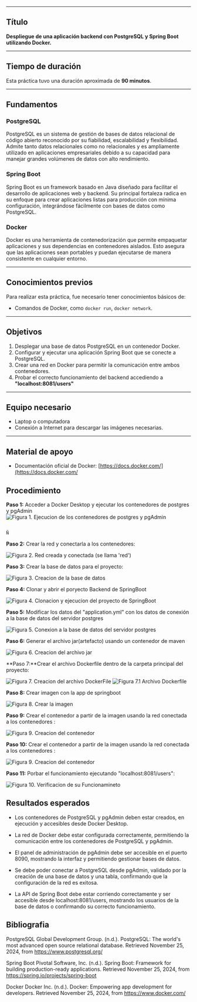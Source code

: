 
---

## Título
**Despliegue de una aplicación backend con PostgreSQL y Spring Boot utilizando Docker.**

---

## Tiempo de duración
Esta práctica tuvo una duración aproximada de **90 minutos**.

---

## Fundamentos
### PostgreSQL
PostgreSQL es un sistema de gestión de bases de datos relacional de código abierto reconocido por su fiabilidad, escalabilidad y flexibilidad. Admite tanto datos relacionales como no relacionales y es ampliamente utilizado en aplicaciones empresariales debido a su capacidad para manejar grandes volúmenes de datos con alto rendimiento.

### Spring Boot
Spring Boot es un framework basado en Java diseñado para facilitar el desarrollo de aplicaciones web y backend. Su principal fortaleza radica en su enfoque para crear aplicaciones listas para producción con mínima configuración, integrándose fácilmente con bases de datos como PostgreSQL.

### Docker
Docker es una herramienta de contenedorización que permite empaquetar aplicaciones y sus dependencias en contenedores aislados. Esto asegura que las aplicaciones sean portables y puedan ejecutarse de manera consistente en cualquier entorno.

---

## Conocimientos previos
Para realizar esta práctica, fue necesario tener conocimientos básicos de:

- Comandos de Docker, como `docker run`, `docker network`.
---

## Objetivos
1. Desplegar una base de datos PostgreSQL en un contenedor Docker.
2. Configurar y ejecutar una aplicación Spring Boot que se conecte a PostgreSQL.
3. Crear una red en Docker para permitir la comunicación entre ambos contenedores.
4. Probar el correcto funcionamiento del backend accediendo a **"localhost:8081/users"**

---

## Equipo necesario
- Laptop o computadora 
- Conexión a Internet para descargar las imágenes necesarias.

---

## Material de apoyo
- Documentación oficial de Docker: [https://docs.docker.com/](https://docs.docker.com/

## Procedimiento

**Paso 1:** Acceder a Docker Desktop y ejecutar los contenedores de postgres y pgAdmin
![Figura 1. Ejecucion de los contenedores de postgres y pgAdmin](image.png)


                                                                                               Ñ

**Paso 2:** Crear la red y conectarla a los contenedores:

![ Figura 2. Red creada y conectada (se llama 'red')](image-1.png)

                                                                                             

**Paso 3:**  Crear la base de datos para el proyecto:



![Figura 3. Creacion de la base de datos ](image-2.png)
                                                                                             

**Paso 4:** Clonar y abrir el poryecto Backend de SpringBoot 


![Figura 4. Clonacion y ejecucion del proyecto de SpringBoot ](image-3.png)
                                                                                                         


**Paso 5:** Modificar los datos del "application.yml"  con los datos de conexión a la base de datos del servidor postgres

     

![Figura 5. Conexion a la base de datos del servidor postgres ](image-4.png)
                                                                                             

**Paso 6:** Generar el archivo jar(artefacto) usando un contenedor de maven
 
    
![Figura 6. Creacion del archivo jar ](image-5.png)

                                                                                                        

**Paso 7:**Crear el archivo Dockerfile dentro de la carpeta principal del proyecto:


 
![Figura 7. Creacion del archivo DockerFile](image-6.png)
![Figura 7.1 Archivo Dockerfile](image-7.png)

                                                                                                                        
**Paso 8:** Crear imagen con la app de springboot

            

![Figura 8. Crear la imagen](image-8.png)
                                                                                              

**Paso 9:** Crear el contenedor a partir de la imagen usando la red conectada a los contenedores :


![Figura 9. Creacion del contenedor](image-9.png)
                                                                                             

**Paso 10:** Crear el contenedor a partir de la imagen usando la red conectada a los contenedores :


![Figura 9. Creacion del contenedor](image-9.png)
                                                                                             

**Paso 11:** Porbar el funcionamiento ejecutando "localhost:8081/users":

![Figura 10. Verificacion de su Funcionamineto](image-10.png)


## Resultados esperados 
- Los contenedores de PostgreSQL y pgAdmin deben estar creados, en ejecución y accesibles desde Docker Desktop.

- La red de Docker debe estar configurada correctamente, permitiendo la comunicación entre los contenedores de PostgreSQL y pgAdmin.

- El panel de administración de pgAdmin debe ser accesible en el puerto 8090, mostrando la interfaz y permitiendo gestionar bases de datos.

- Se debe poder conectar a PostgreSQL desde pgAdmin, validado por la creación de una base de datos y una tabla, confirmando que la configuración de la red es exitosa.

- La API de Spring Boot debe estar corriendo correctamente y ser accesible desde localhost:8081/users, mostrando los usuarios de la base de datos o confirmando su correcto funcionamiento.



## Bibliografia 
PostgreSQL Global Development Group. (n.d.). PostgreSQL: The world's most advanced open source relational database. Retrieved November 25, 2024, from https://www.postgresql.org/

Spring Boot
Pivotal Software, Inc. (n.d.). Spring Boot: Framework for building production-ready applications. Retrieved November 25, 2024, from https://spring.io/projects/spring-boot

Docker
Docker Inc. (n.d.). Docker: Empowering app development for developers. Retrieved November 25, 2024, from https://www.docker.com/